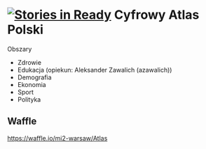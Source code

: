 [![Stories in Ready](https://badge.waffle.io/mi2-warsaw/Atlas.png?label=ready&title=Ready)](https://waffle.io/mi2-warsaw/Atlas)
Cyfrowy Atlas Polski
====================

Obszary

* Zdrowie
* Edukacja (opiekun: Aleksander Zawalich (azawalich))
* Demografia
* Ekonomia
* Sport
* Polityka

Waffle
------

https://waffle.io/mi2-warsaw/Atlas

